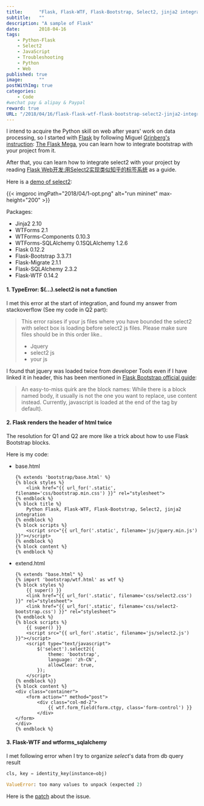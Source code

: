 ```yaml
---
title:      "Flask, Flask-WTF, Flask-Bootstrap, Select2, jinja2 integration"
subtitle:   ""
description: "A sample of Flask"
date:       2018-04-16
tags:
    - Python-Flask
    - Select2
    - JavaScript
    - Troubleshooting
    - Python
    - Web
published: true
image:      ""
postWithImg: true
categories:
    - Code
#wechat pay & alipay & Paypal
reward: true
URL: "/2018/04/16/flask-flask-wtf-flask-bootstrap-select2-jinja2-integration/"
---
```

I intend to acquire the Python skill on web after years' work on data processing, so I started with [Flask](http://flask.pocoo.org/) by following Miguel [Grinberg's instruction](https://blog.miguelgrinberg.com/author/Miguel%20Grinberg): [The Flask Mega](https://blog.miguelgrinberg.com/post/the-flask-mega-tutorial-part-i-hello-world), you can learn how to integrate bootstrap with your project from it.

After that, you can learn how to integrate select2 with your project by reading [Flask Web开发:用Select2实现类似知乎的标签系统](https://blog.csdn.net/zheng_integer/article/details/59507942) as a guide.

Here is a [demo of select2](https://select2.github.io/select2-bootstrap-theme/):

{{< imgproc imgPath="2018/04/1-opt.png" alt="run mininet" max-height="200" >}}

Packages:

- Jinja2 2.10
- WTForms 2.1
- WTForms-Components 0.10.3
- WTForms-SQLAlchemy 0.1SQLAlchemy 1.2.6
- Flask 0.12.2
- Flask-Bootstrap 3.3.7.1
- Flask-Migrate 2.1.1
- Flask-SQLAlchemy 2.3.2
- Flask-WTF 0.14.2

#### 1. TypeError: $(...).select2 is not a function

I met this error at the start of integration, and found my answer from stackoverflow (See my code in Q2 part):

> This error raises if your js files where you have bounded the select2 with select box is loading before select2 js files. Please make sure files should be in this order like..
> - Jquery
> - select2 js
> - your js

I found that jquery was loaded twice from developer Tools even if I have linked it in header, this has been mentioned in [Flask Bootstrap official guide](https://pythonhosted.org/Flask-Bootstrap/faq.html#why-is-bootstrap-javascript-not-loading):

>An easy-to-miss quirk are the block names: While there is a block named body, it usually is not the one you want to replace, use content instead. Currently, javascript is loaded at the end of the tag by default).

#### 2. Flask renders the header of html twice

The resolution for Q1 and Q2 are more like a trick about how to use Flask Bootstrap blocks.

Here is my code:

- base.html

    ~~~jinja2
    {% extends 'bootstrap/base.html' %}
    {% block styles %}
        <link href="{{ url_for('.static', filename='css/bootstrap.min.css') }}" rel="stylesheet">
    {% endblock %}
    {% block title %}
        Python Flask, Flask-WTF, Flask-Bootstrap, Select2, jinja2 integration
    {% endblock %}
    {% block scripts %}
        <script src="{{ url_for('.static', filename='js/jquery.min.js') }}"></script>
    {% endblock %}
    {% block content %}
    {% endblock %}
    ~~~

- extend.html

    ~~~jinja2
    {% extends "base.html" %}
    {% import 'bootstrap/wtf.html' as wtf %}
    {% block styles %}
        {{ super() }}
        <link href="{{ url_for('.static', filename='css/select2.css') }}" rel="stylesheet">
        <link href="{{ url_for('.static', filename='css/select2-bootstrap.css') }}" rel="stylesheet">
    {% endblock %}
    {% block scripts %}
        {{ super() }}
        <script src="{{ url_for('.static', filename='js/select2.js') }}"></script>
        <script type="text/javascript">
            $('select').select2({
                theme: 'bootstrap',
                language: 'zh-CN',
                allowClear: true,
            });
        </script>
    {% endblock %}}
    {% block content %}
    <div class="container">
        <form action="" method="post">
            <div class="col-md-2">
                {{ wtf.form_field(form.ctgy, class='form-control') }}
            </div>
    </form>
    </div>
    {% endblock %}
    ~~~

#### 3. Flask-WTF and wtforms_sqlalchemy

I met following error when I try to organize _select_'s data from db query result

~~~python
cls, key = identity_key(instance=obj)
~~~

~~~python
ValueError: too many values to unpack (expected 2)
~~~

Here is the [patch](https://github.com/kvesteri/wtforms-alchemy/pull/128/commits/4b20d130ca1480bd8697bf8ca80720d80150174f?diff=split) about the issue.
